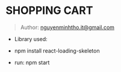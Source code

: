 # SHOPPING CART
> Author: nguyenminhtho.it@gmail.com

- Library used:
+ npm install react-loading-skeleton

- run: npm start
